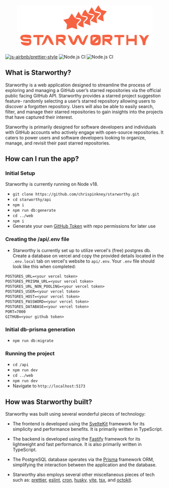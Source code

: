 <h1 align="center">
	<img width="430" height="130" src="web\static\starworthy.png">
</h1>

[![js-airbnb/prettier-style](https://img.shields.io/badge/code%20style-airbnb%2Fprettier-blue)](https://github.com/airbnb/javascript)
![Node.js CI](https://github.com/chrispinkney/starworthy/actions/workflows/docker.yml/badge.svg)
![Node.js CI](https://github.com/chrispinkney/starworthy/actions/workflows/format_lint.yml/badge.svg)

## What is Starworthy?

Starworthy is a web application designed to streamline the process of exploring and managing a GitHub user’s starred repositories via the official public facing GitHub API. Starworthy provides a starred project suggestion feature- randomly selecting a user’s starred repository allowing users to discover a forgotten repository. Users will also be able to easily search, filter, and manage their starred repositories to gain insights into the projects that have captured their interest.

Starworthy is primarily designed for software developers and individuals with GitHub accounts who actively engage with open-source repositories. It caters to power users and software developers looking to organize, manage, and revisit their past starred repositories.

## How can I run the app?
### Initial Setup
Starworthy is currently running on Node v18.

- `git clone https://github.com/chrispinkney/starworthy.git`
- `cd starworthy/api`
- `npm i`
- `npm run db:generate`
- `cd ../web`
- `npm i`
- Generate your own [GitHub Token](https://github.com/settings/tokens) with repo permissions for later use

### Creating the /api/.env file
- Starworthy is currently set up to utilize vercel's (free) postgres db. Create a database on vercel and copy the provided details located in the `.env.local` tab on vercel's website to `api/.env`. Your `.env` file should look like this when completed:
```
POSTGRES_URL=<your vercel token>
POSTGRES_PRISMA_URL=<your vercel token>
POSTGRES_URL_NON_POOLING=<your vercel token>
POSTGRES_USER=<your vercel token>
POSTGRES_HOST=<your vercel token>
POSTGRES_PASSWORD=<your vercel token>
POSTGRES_DATABASE=<your vercel token>
PORT=7000
GITHUB=<your github token>
```

### Initial db-prisma generation
- `npm run db:migrate`

### Running the project
- `cd /api`
- `npm run dev`
- `cd ../web`
- `npm run dev`
- Navigate to `http://localhost:5173`

## How was Starworthy built?

Starworthy was built using several wonderful pieces of technology:

- The frontend is developed using the [SvelteKit](https://github.com/sveltejs/kit) framework for its simplicity and performance benefits. It is primarily written in TypeScript.

- The backend is developed using the [Fastify](https://github.com/fastify/fastify) framework for its lightweight and fast performance. It is also primarily written in TypeScript.

- The PostgreSQL database operates via the [Prisma](https://github.com/prisma/prisma#readme) framework ORM, simplifying the interaction between the application and the database.

- Starworthy also employs several other miscellaneous pieces of tech such as: [prettier](https://github.com/prettier/prettier#readme), [eslint](https://www.npmjs.com/package/eslint), [cron](https://github.com/47ng/fastify-cron#readme), [husky](https://github.com/typicode/husky#readme), [vite](https://github.com/vitejs/vite#readme), [tsx](https://github.com/esbuild-kit/tsx#readme), and [octokit](https://github.com/octokit/octokit.js#readme).